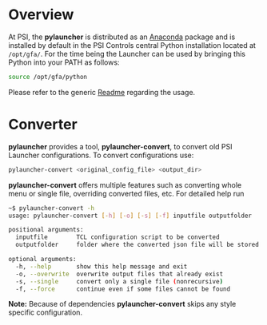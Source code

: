 # Overview

At PSI, the __pylauncher__ is distributed as an [Anaconda](http://continuum.io/downloads) package and is installed by default in the PSI Controls central Python installation located at `/opt/gfa/`. For the time being the Launcher can be used by bringing this Python into your PATH as follows:

```bash
source /opt/gfa/python
```

Please refer to the generic [Readme](Readme.md) regarding the usage.

# Converter
__pylauncher__ provides a tool, __pylauncher-convert__, to convert old PSI Launcher configurations. To convert configurations use:

``` bash
pylauncher-convert <original_config_file> <output_dir>
```

__pylauncher-convert__ offers multiple features such as converting whole menu or single file, overriding converted files, etc. For detailed help run

```bash
~$ pylauncher-convert -h
usage: pylauncher-convert [-h] [-o] [-s] [-f] inputfile outputfolder

positional arguments:
  inputfile        TCL configuration script to be converted
  outputfolder     folder where the converted json file will be stored

optional arguments:
  -h, --help       show this help message and exit
  -o, --overwrite  overwrite output files that already exist
  -s, --single     convert only a single file (nonrecursive)
  -f, --force      continue even if some files cannot be found
```

__Note:__ Because of dependencies __pylauncher-convert__ skips any style specific configuration.
